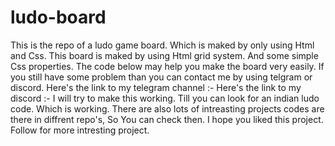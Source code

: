 # ludo-board
This is the repo of a ludo game board. Which is maked by only using Html and Css.
This board is maked by using Html grid system. And some simple Css properties.
The code below may help you make the board very easily.
If you still have some problem than you can contact me by using telgram or discord.
Here's the link to my telegram channel :- 
Here's the link to my discord :- 
I will try to make this working. Till you can look for an indian ludo code. Which is working.
There are also lots of intreasting projects codes are there in diffrent repo's, So You can check then.
I hope you liked this project.
Follow for more intresting project.
